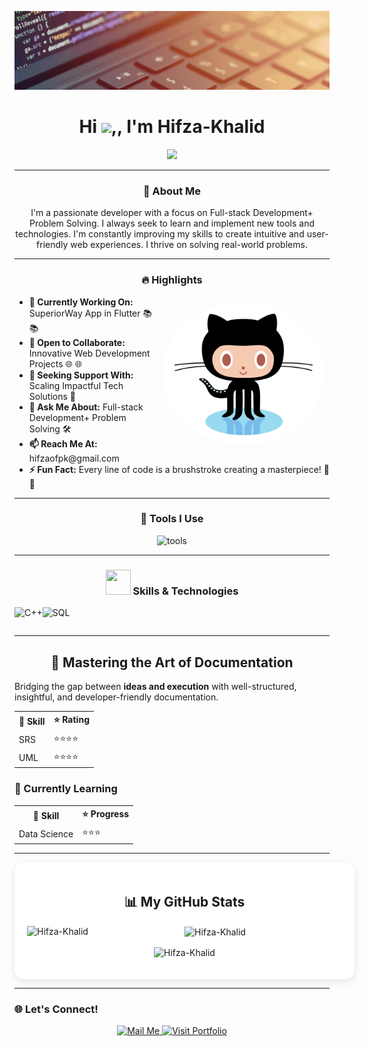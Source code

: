<p align="center">
  <img src="https://raw.githubusercontent.com/Hifza-Khalid/C-Projects/main/Github_Banner.gif" alt="Github Banner">
</p>

<h1 align="center">Hi <img src="https://user-images.githubusercontent.com/77437944/191389342-83d871d5-81f5-4959-9aa6-c316e142f11a.gif" width="50px">,, I'm Hifza-Khalid</h1>
<p align="center">
  <img src="https://readme-typing-svg.demolab.com?font=Fira+Code&weight=500&size=25&duration=3000&pause=1000&color=03C0FF&center=true&width=500&lines=Full-stack Development+
Problem Solving">
</p>

---

<h3 align="center"> 🚀 About Me </h3>
<p align="center">
I'm a passionate developer with a focus on Full-stack Development+
Problem Solving. I always seek to learn and implement new tools and technologies. I'm constantly improving my skills to create intuitive and user-friendly web experiences. I thrive on solving real-world problems.
</p>

---

<h3 align="center"> 🔥 Highlights </h3>
<div align="left">
  <img align="right" src="https://github.com/Hifza-Khalid/Hifza-Khalid/blob/main/octocat.gif" alt="Coding" width="260" height="230" style="border-radius: 50%; margin: 8px; object-fit: cover;">
  <ul>
    <li><b>🔭 Currently Working On:</b>  SuperiorWay App in Flutter 📚 📚</li>
    <li><b>👯 Open to Collaborate:</b> Innovative Web Development Projects 🌐 🌐</li>
    <li><b>🤝 Seeking Support With:</b> Scaling Impactful Tech Solutions 🚀</li>
    <li><b>💬 Ask Me About:</b> Full-stack Development+
Problem Solving 🛠️</li>
    <li><b>📫 Reach Me At:</b> hifzaofpk@gmail.com</li>
    <li><b>⚡ Fun Fact:</b> Every line of code is a brushstroke creating a masterpiece! 🎨 🎨</li>
  </ul>
</div>

---

<h3 align="center"> 🔧 Tools I Use </h3>
<p align="center">
  <img src="https://skillicons.dev/icons?i=Python,JavaScript" alt="tools" />
</p>
<hr>

<h3 align="center"> 
  <img src="https://media0.giphy.com/media/vrBdyOzesMKM5Ntj0R/giphy.gif?cid=5a38a5a2pzj9k3nrm3rm52km7k6dt19kjoyahykzf71a4g2r&amp;rid=giphy.gif&amp;ct=s" style="border:0;height:40px;width:40px"/>
  Skills & Technologies 
</h3>

<table align="center">
  <tr>
    <img src='https://img.shields.io/badge/C++-brightgreen?style=for-the-badge&logo=c++&logoColor=white' alt='C++' />
<img src='https://img.shields.io/badge/SQL-brightgreen?style=for-the-badge&logo=sql&logoColor=white' alt='SQL' />
  </tr>
</table>

<hr>

<h2 align="center"> 🎨 Mastering the Art of Documentation </h2>

<div align="left">
  <p>Bridging the gap between <strong>ideas and execution</strong> with well-structured, insightful, and developer-friendly documentation.</p>

  <table align="center">
    <tr>
      <th>📌 Skill</th>
      <th>⭐ Rating</th>
    </tr>
    <tr><td>SRS</td><td>⭐⭐⭐⭐</td></tr>
<tr><td>UML</td><td>⭐⭐⭐⭐</td></tr>
  </table>

  <h3> 🔄 Currently Learning </h3>

  <table align="center">
    <tr>
      <th>🚀 Skill</th>
      <th>⭐ Progress</th>
    </tr>
    <tr><td>Data Science</td><td>⭐⭐⭐</td></tr>
  </table>
</div>

<hr>

<div align="center" style="background-color: #ffffff; padding: 20px; border-radius: 15px; box-shadow: 0px 4px 12px rgba(0, 0, 0, 0.1); width: 100%; max-width: 800px;">
  
  ## 📊 My GitHub Stats

<p>
  <img align="left" src="https://github-readme-stats.vercel.app/api/top-langs?username=Hifza-Khalid&show_icons=true&locale=en&layout=compact" alt="Hifza-Khalid" />
</p>

<p>
  <img align="center" src="https://github-readme-stats.vercel.app/api?username=Hifza-Khalid&show_icons=true&locale=en" alt="Hifza-Khalid" />
</p>

<p>
  <img align="center" src="https://github-readme-streak-stats.herokuapp.com/?user=Hifza-Khalid" alt="Hifza-Khalid" />
</p>
</div>

---

### 🌐 Let's Connect!

<p align="center">
  <div align="center">
    <a href="mailto:hifzaofpk@gmail.com">
      <img src="https://img.shields.io/badge/Mail%20Me-%236A1B9A.svg?style=for-the-badge&logo=gmail&logoColor=white" alt="Mail Me" />
    </a>
    <a href="https://techinsightswithhifza.blogspot.com/">
      <img src="https://img.shields.io/badge/Visit%20Portfolio-%239C27B0.svg?style=for-the-badge&logo=materialize&logoColor=white" alt="Visit Portfolio" />
    </a>
  </div>
</p>
